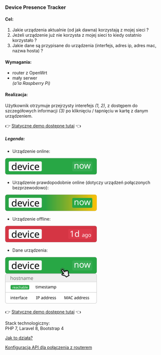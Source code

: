 ### Device Presence Tracker

#### Cel:
 1. Jakie urządzenia aktualnie (od jak dawna) korzystają z mojej sieci ?
 1. Jeżeli urządzenie już nie korzysta z mojej sieci to kiedy ostatnio korzystało ?
 1. Jakie dane są przypisane do urządzenia (interfejs, adres ip, adres mac, nazwa hosta) ?

#### Wymagania:
 - router z OpenWrt
 - mały serwer<br>_(a'la Raspberry Pi)_

#### Realizacja:
Użytkownik otrzymuje przejrzysty interefejs _(1, 2)_,
z dostępem do szczegółowych informacji _(3)_ po kliknięciu / tapnięciu w kartę z danym urządzeniem. 

:point_right: [Statyczne demo dostępne tutaj](https://cbrski.github.io/DevicePresenceTracker) :point_left:

##### Legenda:

 - Urządzenie online:
<p align="left"><img src="https://raw.githubusercontent.com/cbrski/DevicePresenceTracker/e6203bcba064cbd4cbdbabb635203f4650a66dea/docs/graphics/card_online.svg" width="300px"></p>

 - Urządzenie prawdopodobnie online (dotyczy urządzeń połączonych bezprzewodowo):
<p align="left"><img src="https://raw.githubusercontent.com/cbrski/DevicePresenceTracker/e6203bcba064cbd4cbdbabb635203f4650a66dea/docs/graphics/card_online_maybe.svg" width="300px"></p>

- Urządzenie offline:
<p align="left"><img src="https://raw.githubusercontent.com/cbrski/DevicePresenceTracker/e6203bcba064cbd4cbdbabb635203f4650a66dea/docs/graphics/card_offline.svg" width="300px"></p>

- Dane urządzenia:
<p align="left"><img src="https://raw.githubusercontent.com/cbrski/DevicePresenceTracker/e6203bcba064cbd4cbdbabb635203f4650a66dea/docs/graphics/card_details.svg" width="300px"></p>

:point_right: [Statyczne demo dostępne tutaj](https://cbrski.github.io/DevicePresenceTracker) :point_left:

Stack technologiczny:
<br>PHP 7, Laravel 8, Bootstrap 4

[Jak to działa?](docs/HOW_IT_WORKS.md)

[Konfiguracja API dla połączenia z routerem](docs/ROUTER_API_CONFIG.md)

